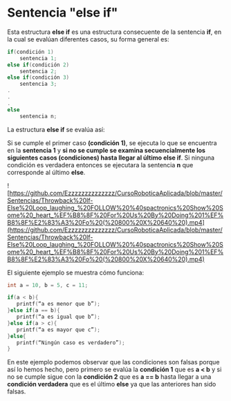 # Sentencia "else if"
Esta estructura **else if** es una estructura consecuente de la sentencia **if**, en la cual se evalúan diferentes casos, su forma general es:

```c 
if(condición 1)
	sentencia 1;
else if(condición 2)
	sentencia 2;
else if(condición 3)
	sentencia 3;
.
.
.
else
	sentencia n;
```
La estructura **else if** se evalúa así: 

Si se cumple el primer caso **(condición 1)**, se ejecuta lo que se encuentra en la **sentencia 1** y **si no se cumple se examina secuencialmente los siguientes casos (condiciones) hasta llegar al último else if**. Si ninguna condición es verdadera entonces se ejecutara la sentencia **n** que corresponde al último **else**. 

![https://github.com/Ezzzzzzzzzzzzzz/CursoRoboticaAplicada/blob/master/Sentencias/Throwback%20If-Else%20Loop_laughing_%20FOLLOW%20%40spactronics%20Show%20Some%20_heart_%EF%B8%8F%20For%20Us%20By%20Doing%201%EF%B8%8F%E2%83%A3%20Fo%20(%20800%20X%20640%20).mp4](https://github.com/Ezzzzzzzzzzzzzz/CursoRoboticaAplicada/blob/master/Sentencias/Throwback%20If-Else%20Loop_laughing_%20FOLLOW%20%40spactronics%20Show%20Some%20_heart_%EF%B8%8F%20For%20Us%20By%20Doing%201%EF%B8%8F%E2%83%A3%20Fo%20(%20800%20X%20640%20).mp4)

El siguiente ejemplo se muestra cómo funciona:
 ```c
 int a = 10, b = 5, c = 11;
 
if(a < b){
	printf(“a es menor que b”);
}else if(a == b){
	printf(“a es igual que b”);
}else if(a > c){
	printf(“a es mayor que c”);
}else{
	printf(“Ningún caso es verdadero”);
}
```
En este ejemplo podemos observar que las condiciones son falsas porque así lo hemos hecho, pero primero se evalúa la **condición 1** que es **a < b** y si no se cumple sigue con la **condición 2** que es **a == b** hasta llegar a una **condición verdadera** que es el último **else** ya que las anteriores han sido falsas.
<!--stackedit_data:
eyJoaXN0b3J5IjpbLTE1Nzk0MzAyOSwtMTM0MjI0NzkxLC0xOT
U0ODU2NjAzXX0=
-->